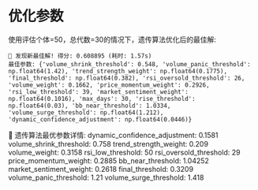 # 优化参数

使用评估个体=50，总代数=30的情况下，遗传算法优化后的最佳解:

```
🎉 发现新最佳解! 得分: 0.608895 (耗时: 1.57s)
最佳参数: {'volume_shrink_threshold': 0.548, 'volume_panic_threshold': np.float64(1.42), 'trend_strength_weight': np.float64(0.1775), 'final_threshold': np.float64(0.382), 'rsi_oversold_threshold': 26, 'volume_weight': 0.1662, 'price_momentum_weight': 0.2926, 'rsi_low_threshold': 39, 'market_sentiment_weight': np.float64(0.1016), 'max_days': 30, 'rise_threshold': np.float64(0.03), 'bb_near_threshold': 1.0334, 'volume_surge_threshold': np.float64(1.212), 'dynamic_confidence_adjustment': np.float64(0.0446)}
```

   🧬 遗传算法最优参数详情:
       dynamic_confidence_adjustment: 0.1581
       volume_shrink_threshold: 0.758
       trend_strength_weight: 0.209
       volume_weight: 0.3158
       rsi_low_threshold: 50
       rsi_oversold_threshold: 29
       price_momentum_weight: 0.2885
       bb_near_threshold: 1.04252
       market_sentiment_weight: 0.2618
       final_threshold: 0.3209
       volume_panic_threshold: 1.21
       volume_surge_threshold: 1.418